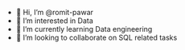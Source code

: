 - 👋 Hi, I’m @romit-pawar
- 👀 I’m interested in Data
- 🌱 I’m currently learning Data engineering
- 💞️ I’m looking to collaborate on SQL related tasks
  
<!---
romit-pawar/romit-pawar is a ✨ special ✨ repository because its `README.md` (this file) appears on your GitHub profile.
You can click the Preview link to take a look at your changes.
--->
